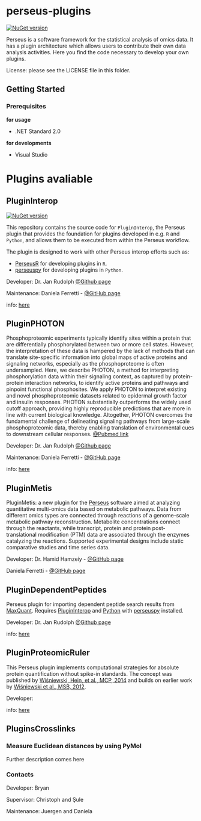 perseus-plugins
===============

[![NuGet version](https://badge.fury.io/nu/PerseusApi.svg)](https://www.nuget.org/profiles/coxgroup)

Perseus is a software framework for the statistical analysis of omics data. It has a plugin architecture which allows users to contribute their own data analysis activities. Here you find the code necessary to develop your own plugins.

License:
please see the LICENSE file in this folder. 

## Getting Started

### Prerequisites
<b>for usage</b>
<ul>
<li>.NET Standard 2.0</li>
</ul>

<b>for developments</b>
<ul>
<li>Visual Studio</li>
</ul>


# Plugins avaliable
## PluginInterop

[![NuGet version](https://badge.fury.io/nu/PluginInterop.svg)](https://www.nuget.org/packages/PluginInterop)

This repository contains the source code for `PluginInterop`, the Perseus plugin that provides the foundation for plugins developed in e.g. `R` and `Python`, and allows them to be executed from within the Perseus workflow.

The plugin is designed to work with other Perseus interop efforts such as:

 * [PerseusR](https://www.github.com/cox-labs/PerseusR) for developing plugins in `R`.
 * [perseuspy](https://www.github.com/cox-labs/perseuspy) for developing plugins in `Python`.

Developer: Dr. Jan Rudolph [@Github page](https://github.com/jdrudolph)

Maintenance: Daniela Ferretti - [@GitHub page](https://github.com/danielaferretti1992)

info: [here](https://github.com/cox-labs/PluginInterop)

## PluginPHOTON
Phosphoproteomic experiments typically identify sites within a protein that are differentially phosphorylated between two or more cell states. However, the interpretation of these data is hampered by the lack of methods that can translate site-specific information into global maps of active proteins and signaling networks, especially as the phosphoproteome is often undersampled. Here, we describe PHOTON, a method for interpreting phosphorylation data within their signaling context, as captured by protein-protein interaction networks, to identify active proteins and pathways and pinpoint functional phosphosites. We apply PHOTON to interpret existing and novel phosphoproteomic datasets related to epidermal growth factor and insulin responses. PHOTON substantially outperforms the widely used cutoff approach, providing highly reproducible predictions that are more in line with current biological knowledge. Altogether, PHOTON overcomes the fundamental challenge of delineating signaling pathways from large-scale phosphoproteomic data, thereby enabling translation of environmental cues to downstream cellular responses.
[@Pubmed link](https://pubmed.ncbi.nlm.nih.gov/28009266/)


Developer: Dr. Jan Rudolph [@Github page](https://github.com/jdrudolph)

Maintenance: Daniela Ferretti - [@GitHub page](https://github.com/danielaferretti1992)

info: [here](https://github.com/jdrudolph/photon)
## PluginMetis
PluginMetis: a new plugin for the [Perseus](https://www.maxquant.org/perseus/) software aimed at analyzing quantitative multi-omics data based on metabolic pathways. Data from different omics types are connected through reactions of a genome-scale metabolic pathway reconstruction. Metabolite concentrations connect through the reactants, while transcript, protein and protein post-translational modification (PTM) data are associated through the enzymes catalyzing the reactions. Supported experimental designs include static comparative studies and time series data. 

Developer: Dr. Hamid Hamzeiy - [@GitHub page](https://github.com/hamidhamzeiy)

Daniela Ferretti - [@GitHub page](https://github.com/danielaferretti1992)

## PluginDependentPeptides
Perseus plugin for importing dependent peptide search results
from [MaxQuant](https://www.biochem.mpg.de/5111795/maxquant).
Requires [PluginInterop](https://github.com/cox-labs/PluginInterop)
and [Python](https://www.python.org/) with
[perseuspy](https://www.github.com/cox-labs/perseuspy) installed.

Developer: Dr. Jan Rudolph [@Github page](https://github.com/jdrudolph)

info: [here](https://github.com/cox-labs/PluginDependentPeptides)

## PluginProteomicRuler
This Perseus plugin implements computational strategies for absolute protein quantification without spike-in standards. The concept was published by [Wiśniewski, Hein, et al., MCP, 2014](https://pubmed.ncbi.nlm.nih.gov/25225357/) and builds on earlier work by [Wiśniewski et al., MSB, 2012](https://pubmed.ncbi.nlm.nih.gov/22968445/). 

Developer: 

info: [here](http://www.coxdocs.org/doku.php?id=perseus:user:plugins:proteomicruler)

## PluginsCrosslinks

### Measure Euclidean distances by using PyMol
Further description comes here
### 

### Contacts
Developer: Bryan

Supervisor: Christoph and Şule 

Maintenance: Juergen and Daniela

